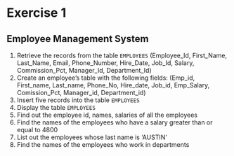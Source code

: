 # Exercise 1
## Employee Management System

1. Retrieve the records from the table `EMPLOYEES` (Employee_Id, First_Name, Last_Name, Email, Phone_Number, Hire_Date, Job_Id, Salary, Commission_Pct, Manager_Id, Department_Id)
2. Create an employee’s table with the following fields: (Emp_id, First_name, Last_name, Phone_No, Hire_date, Job_id, Emp_Salary, Comission_Pct, Manager_id, Department_id)
3. Insert five records into the table `EMPLOYEES`
4. Display the table `EMPLOYEES`
5. Find out the employee id, names, salaries of all the employees
6. Find the names of the employees who have a salary greater than or equal to 4800
7. List out the employees whose last name is ‘AUSTIN’
8. Find the names of the employees who work in departments

